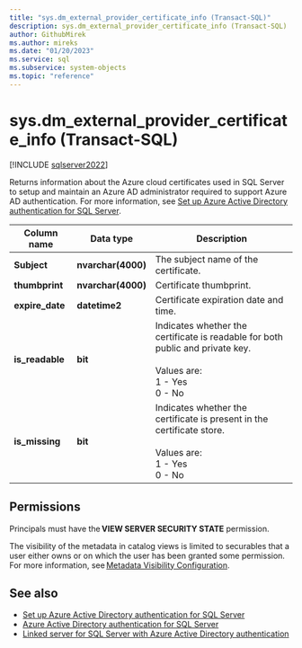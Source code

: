 ```yaml
---
title: "sys.dm_external_provider_certificate_info (Transact-SQL)"
description: sys.dm_external_provider_certificate_info (Transact-SQL)
author: GithubMirek
ms.author: mireks
ms.date: "01/20/2023"
ms.service: sql
ms.subservice: system-objects
ms.topic: "reference"
---
```

# sys.dm_external_provider_certificate_info (Transact-SQL)
[!INCLUDE [sqlserver2022](../../includes/applies-to-version/sqlserver2022.md)]

Returns information about the Azure cloud certificates used in SQL Server to setup and maintain an Azure AD administrator required to support Azure AD authentication. For more information, see [Set up Azure Active Directory authentication for SQL Server](/sql/relational-databases/security/authentication-access/azure-ad-authentication-sql-server-setup-tutorial).
  
|Column name|Data type|Description|  
|-----------------|---------------|-----------------|  
|**Subject**|**nvarchar(4000)**|The subject name of the certificate.|  
|**thumbprint**|**nvarchar(4000)**|Certificate thumbprint.|  
|**expire_date**|**datetime2**|Certificate expiration date and time.|  
|**is_readable**|**bit**|Indicates whether the certificate is readable for both public and private key. </br> </br> Values are: </br> 1 - Yes </br> 0 - No|  
|**is_missing**|**bit**|Indicates whether the certificate is present in the certificate store. </br> </br> Values are: </br> 1 - Yes </br> 0 - No|  
  
## Permissions

Principals must have the **VIEW SERVER SECURITY STATE** permission.
  
The visibility of the metadata in catalog views is limited to securables that a user either owns or on which the user has been granted some permission. For more information, see [Metadata Visibility Configuration](/sql/relational-databases/security/metadata-visibility-configuration).
  
## See also

- [Set up Azure Active Directory authentication for SQL Server](/sql/relational-databases/security/authentication-access/azure-ad-authentication-sql-server-setup-tutorial)
- [Azure Active Directory authentication for SQL Server](/sql/relational-databases/security/authentication-access/azure-ad-authentication-sql-server-overview)
- [Linked server for SQL Server with Azure Active Directory authentication](/sql/relational-databases/security/authentication-access/azure-ad-authentication-sql-server-linked-server)
